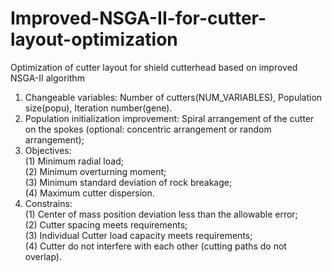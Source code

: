 # Improved-NSGA-II-for-cutter-layout-optimization
Optimization of cutter layout for shield cutterhead based on improved NSGA-II algorithm
  1. Changeable variables: Number of cutters(NUM_VARIABLES), Population size(popu), Iteration number(gene).
  2. Population initialization improvement: Spiral arrangement of the cutter on the spokes (optional: concentric arrangement or random arrangement);
  3. Objectives:<br>
     (1) Minimum radial load;<br>
     (2) Minimum overturning moment;<br>
     (3) Minimum standard deviation of rock breakage;<br>
     (4) Maximum cutter dispersion.<br>
  4. Constrains: <br>
    (1) Center of mass position deviation less than the allowable error;<br>
    (2) Cutter spacing meets requirements;<br>
    (3) Individual Cutter load capacity meets requirements;<br>
    (4) Cutter do not interfere with each other (cutting paths do not overlap).
